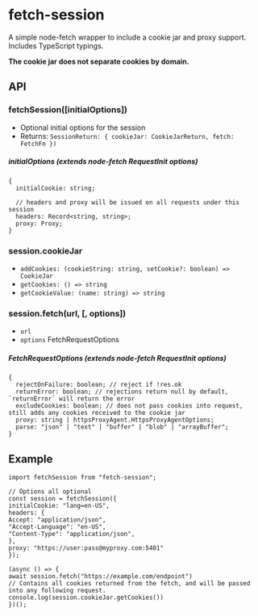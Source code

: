 # fetch-session

A simple node-fetch wrapper to include a cookie jar and proxy support.
Includes TypeScript typings.

**The cookie jar does not separate cookies by domain.**

## API

### fetchSession([initialOptions])

- Optional initial options for the session
- Returns: `SessionReturn: { cookieJar: CookieJarReturn, fetch: FetchFn })`

##### initialOptions (extends node-fetch RequestInit options)

```
{
  initialCookie: string;

  // headers and proxy will be issued on all requests under this session
  headers: Record<string, string>;
  proxy: Proxy;
}
```

### session.cookieJar

- `addCookies: (cookieString: string, setCookie?: boolean) => CookieJar`
- `getCookies: () => string`
- `getCookieValue: (name: string) => string`

### session.fetch(url, [, options])

- `url`
- `options` FetchRequestOptions

##### FetchRequestOptions (extends node-fetch RequestInit options)

```
{
  rejectOnFailure: boolean; // reject if !res.ok
  returnError: boolean; // rejections return null by default, `returnError` will return the error
  excludeCookies: boolean; // does not pass cookies into request, still adds any cookies received to the cookie jar
  proxy: string | httpsProxyAgent.HttpsProxyAgentOptions;
  parse: "json" | "text" | "buffer" | "blob" | "arrayBuffer";
}
```

## Example

```
import fetchSession from "fetch-session";

// Options all optional
const session = fetchSession({
initialCookie: "lang=en-US",
headers: {
Accept: "application/json",
"Accept-Language": "en-US",
"Content-Type": "application/json",
},
proxy: "https://user:pass@myproxy.com:5401"
});

(async () => {
await session.fetch("https://example.com/endpoint")
// Contains all cookies returned from the fetch, and will be passed into any following request.
console.log(session.cookieJar.getCookies())
})();
```

